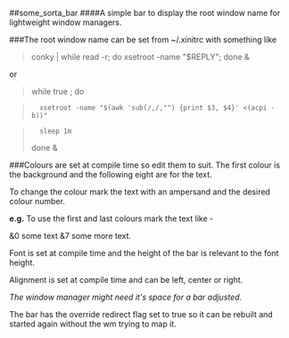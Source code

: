 ##some_sorta_bar
####A simple bar to display the root window name for lightweight window managers.

###The root window name can be set from ~/.xinitrc with something like

>	conky | while read -r; do xsetroot -name "$REPLY"; done &

or

>	while true ; do

>		xsetroot -name "$(awk 'sub(/,/,"") {print $3, $4}' <(acpi -b))"

>		sleep 1m
>	done &

###Colours are set at compile time so edit them to suit.
The first colour is the background and the following eight are for the text.

To change the colour mark the text with an ampersand and the desired colour number.

**e.g.** To use the first and last colours mark the text like -

&0 some text &7 some more text.

Font is set at compile time and the height of the bar is relevant to the font height.

Alignment is set at compile time and can be left, center or right.

*The window manager might need it's space for a bar adjusted.*

The bar has the override redirect flag set to true so it can be rebuilt and started again without the wm trying to map it.
